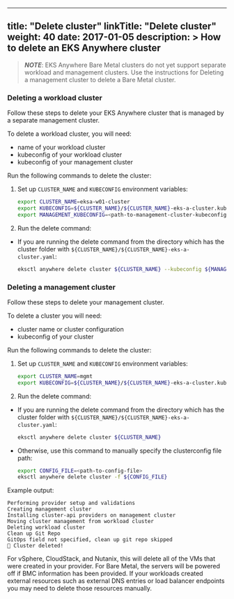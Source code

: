 
---
title: "Delete cluster"
linkTitle: "Delete cluster"
weight: 40
date: 2017-01-05
description: >
  How to delete an EKS Anywhere cluster
---

>**_NOTE_**: EKS Anywhere Bare Metal clusters do not yet support separate workload and management clusters. Use the instructions for Deleting a management cluster to delete a Bare Metal cluster.
>

### Deleting a workload cluster

Follow these steps to delete your EKS Anywhere cluster that is managed by a separate management cluster.

To delete a workload cluster, you will need:
- name of your workload cluster
- kubeconfig of your workload cluster
- kubeconfig of your management cluster

Run the following commands to delete the cluster:

1. Set up `CLUSTER_NAME` and `KUBECONFIG` environment variables:
    ```bash
    export CLUSTER_NAME=eksa-w01-cluster
    export KUBECONFIG=${CLUSTER_NAME}/${CLUSTER_NAME}-eks-a-cluster.kubeconfig
    export MANAGEMENT_KUBECONFIG=<path-to-management-cluster-kubeconfig>
    ```

2. Run the delete command:
- If you are running the delete command from the directory which has the cluster folder with `${CLUSTER_NAME}/${CLUSTER_NAME}-eks-a-cluster.yaml`:

  ```bash
  eksctl anywhere delete cluster ${CLUSTER_NAME} --kubeconfig ${MANAGEMENT_KUBECONFIG}
  ```

### Deleting a management cluster

Follow these steps to delete your management cluster.

To delete a cluster you will need:
- cluster name or cluster configuration 
- kubeconfig of your cluster

Run the following commands to delete the cluster:

1. Set up `CLUSTER_NAME` and `KUBECONFIG` environment variables:
    ```bash
    export CLUSTER_NAME=mgmt
    export KUBECONFIG=${CLUSTER_NAME}/${CLUSTER_NAME}-eks-a-cluster.kubeconfig
    ```

2. Run the delete command:
- If you are running the delete command from the directory which has the cluster folder with `${CLUSTER_NAME}/${CLUSTER_NAME}-eks-a-cluster.yaml`:

  ```bash
  eksctl anywhere delete cluster ${CLUSTER_NAME}
  ```

- Otherwise, use this command to manually specify the clusterconfig file path:
  ```bash
  export CONFIG_FILE=<path-to-config-file>
  eksctl anywhere delete cluster -f ${CONFIG_FILE}
  ```

Example output:
```
Performing provider setup and validations
Creating management cluster
Installing cluster-api providers on management cluster
Moving cluster management from workload cluster
Deleting workload cluster
Clean up Git Repo
GitOps field not specified, clean up git repo skipped
🎉 Cluster deleted!
```

For vSphere, CloudStack, and Nutanix, this will delete all of the VMs that were created in your provider.
For Bare Metal, the servers will be powered off if BMC information has been provided.
If your workloads created external resources such as external DNS entries or load balancer endpoints you may need to delete those resources manually.
